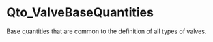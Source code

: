 # Qto_ValveBaseQuantities

Base quantities that are common to the definition of all types of valves.
